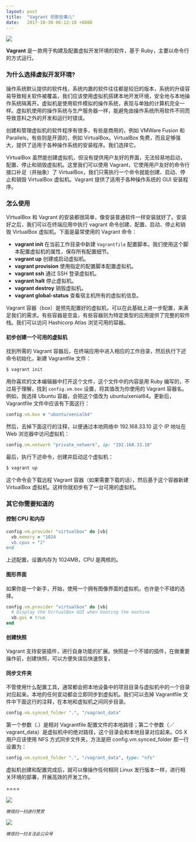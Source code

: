 ```yaml
---
layout: post
title:  "Vagrant 的那些事儿"
date:   2017-10-30 06:12:10 +0800
---
```

![](https://bgtj-me.b0.upaiyun.com/image/vagrant.jpg)

**Vagrant** 是一款用于构建及配置虚拟开发环境的软件，基于 Ruby，主要以命令行的方式运行。

### 为什么选择虚拟开发环境?

操作系统默认提供的软件栈，系统内置的软件往往都是较旧的版本，系统的升级容易导致相关软件被覆盖，我们应该使用虚拟机搭建本地开发环境，安全地与本地操作系统隔离开。虚拟机是使用软件模拟的操作系统，表现与单独的计算机完全一样。虚拟机使用的操作系统与生产服务器一样，能避免由操作系统所用软件不同而导致意料之外的开发和运行时错误。

创建和管理虚拟机的软件程序有很多，有些是商用的，例如 VMWare Fusion 和 Parallels，有些则是开源的，例如 VirtualBox。VirtualBox 免费，而且足够强大，提供了适用于各种操作系统的安装程序。我们选择它。

VirtualBox 虽然能创建虚拟机，但没有提供用户友好的界面，无法轻易地启动，配置、停止和销毁虚拟机。这里我们可以使用 Vagrant，它使用用户友好的命令行接口补足（并抽象）了 VirtualBox，我们只需执行一个命令就能创建、启动、停止和销毁 VirtualBox 虚拟机。Vagrant 提供了适用于各种操作系统的 GUI 安装程序。

### 怎么使用

VirtualBox 和 Vagrant 的安装都很简单，像安装普通软件一样安装就好了。安装好之后，我们可以在终端应用中执行 vagrant 命令创建、配置、启动、停止和销毁 VirtualBox 虚拟机。下面是最常使用的 Vagrant 命令：

* **vagrant init** 在当前工作目录中新建 `Vagrantfile` 配置脚本。我们使用这个脚本配置虚拟机的属性，保存所有配置细节。
* **vagrant up** 创建或启动虚拟机。
* **vagrant provision** 使用指定的配置脚本配置虚拟机。
* **vagrant ssh** 通过 SSH 登录虚拟机。
* **vagrant halt** 停止虚拟机。
* **vagrant destroy** 销毁虚拟机。
* **vagrant global-status** 查看宿主机所有的虚拟机信息。

Vagrant 容器（box）是预先配置好的虚拟机，可以在此基础上进一步配置，来满足我们的需求。有些容器是空盒，有些容器则为特定类型的应用提供了完整的软件栈。我们可以访问 Hashicorp Atlas 浏览可用的容器。

#### 初步创建一个可用的虚拟机

找到所需的 Vagrant 容器后，在终端应用中进入相应的工作目录，然后执行下述命令初始化，新建 Vagrantfile 文件：

```bash
$ vagrant init
```

用你喜欢的文本编辑器中打开这个文件，这个文件中的内容是用 Ruby 编写的，不过易于理解，找到 `config.vm.box` 设置，将其值改为你使用的 Vagrant 容器名。例如，我选择 Ubuntu 容器，会把这个值改为 ubuntu/xenial64。更新后，Vagrantfile 文件中应该有下面这行：

```ruby
config.vm.box = "ubuntu/xenial64"
```

然后，去掉下面这行的注释，以便通过本地网络中 192.168.33.10 这个 IP 地址在 Web 浏览器中访问虚拟机：

```ruby
config.vm.network "private_network", ip: "192.168.33.10"
```

最后，执行下述命令，创建并启动这个虚拟机：

```bash
$ vagrant up
```

这个命令会下载远程 Vagrant 容器（如果需要下载的话），然后基于这个容器新建 VirtualBox 虚拟机。这样你就初步有了一台可用的虚拟机。

### 其它你需要知道的

#### 控制 CPU 和内存

```ruby
config.vm.provider "virtualbox" do |vb| 
  vb.memory = "1024
  vb.cpus = "2"
end
```

上述配置，设置内存为 1024MB，CPU 是两核的。

#### 图形界面

如果你是一个新手，开始，使用一个拥有图像界面的虚拟机，也许是个不错的选择。

```ruby
config.vm.provider "virtualbox" do |vb| 
  # Display the VirtualBox GUI when booting the machine 
  vb.gui = true  
end
```

#### 创建快照

Vagrant 支持安装插件，进行自身功能的扩展。快照是一个不错的插件，在做重要操作前，创建快照，可以方便失误后快速恢复。

#### 同步文件夹

不管使用什么配置工具，通常都会把本地设备中的项目目录与虚拟机中的一个目录对应起来。本地的任何变动都会立即同步到虚拟机。我们可以去掉 Vagrantfile 文件中下面这行的注释，在本地和虚拟机之间同步目录。

```ruby
config.vm.synced_folder ".", "/vagrant_data"
```

第一个参数（.）是相对 Vagrantfile 配置文件的本地路径；第二个参数（／vagrant_data）是虚拟机中的绝对路径，这个目录会和本地目录对应起来。OS X 用户应该使用 NFS 方式同步文件夹，方法是把 config.vm.synced_folder 那一行设置为：

```ruby
config.vm.synced_folder ".", "/vagrant_data", type: "nfs"
```

虚拟机创建和配置完成后，就可以像操作任何相同 Linux 发行版本一样，进行相关环境的部署，开展高效的开发工作。

====

![](http://pic.zinaer.com/201710/zanshang.jpg)

<small>*微信扫一扫进行赞赏*</small>

![](http://pic.zinaer.com/201710/zinaer_wx.jpg)

<small>*微信扫一扫关注此公众号*</small>
